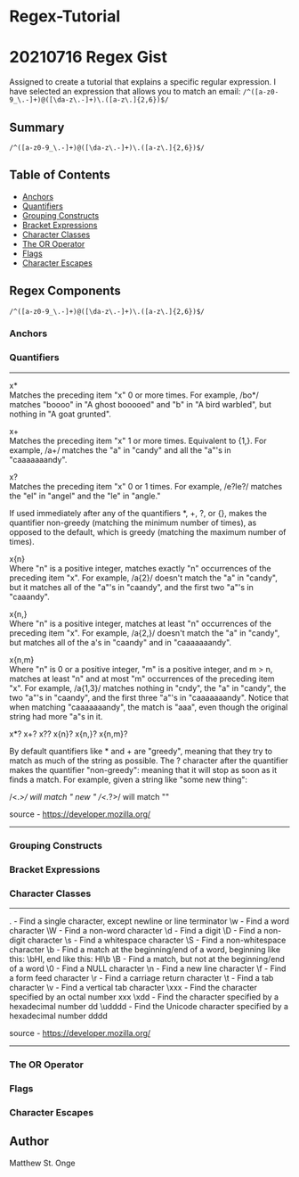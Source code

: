 # Regex-Tutorial
# 20210716 Regex Gist

Assigned to create a tutorial that explains a specific regular expression. 
I have selected an expression that allows you to match an email: `/^([a-z0-9_\.-]+)@([\da-z\.-]+)\.([a-z\.]{2,6})$/`

## Summary
```
/^([a-z0-9_\.-]+)@([\da-z\.-]+)\.([a-z\.]{2,6})$/
```


## Table of Contents

- [Anchors](#anchors)
- [Quantifiers](#quantifiers)
- [Grouping Constructs](#grouping-constructs)
- [Bracket Expressions](#bracket-expressions)
- [Character Classes](#character-classes)
- [The OR Operator](#the-or-operator)
- [Flags](#flags)
- [Character Escapes](#character-escapes)

## Regex Components

`/^([a-z0-9_\.-]+)@([\da-z\.-]+)\.([a-z\.]{2,6})$/`

### Anchors

### Quantifiers


---

x*	
Matches the preceding item "x" 0 or more times. For example, /bo*/ matches "boooo" in "A ghost booooed" and "b" in "A bird warbled", but nothing in "A goat grunted".

x+	
Matches the preceding item "x" 1 or more times. Equivalent to {1,}. For example, /a+/ matches the "a" in "candy" and all the "a"'s in "caaaaaaandy".

x?	
Matches the preceding item "x" 0 or 1 times. For example, /e?le?/ matches the "el" in "angel" and the "le" in "angle."

If used immediately after any of the quantifiers *, +, ?, or {}, makes the quantifier non-greedy (matching the minimum number of times), as opposed to the default, which is greedy (matching the maximum number of times).

x{n}	
Where "n" is a positive integer, matches exactly "n" occurrences of the preceding item "x". For example, /a{2}/ doesn't match the "a" in "candy", but it matches all of the "a"'s in "caandy", and the first two "a"'s in "caaandy".

x{n,}	
Where "n" is a positive integer, matches at least "n" occurrences of the preceding item "x". For example, /a{2,}/ doesn't match the "a" in "candy", but matches all of the a's in "caandy" and in "caaaaaaandy".

x{n,m}	
Where "n" is 0 or a positive integer, "m" is a positive integer, and m > n, matches at least "n" and at most "m" occurrences of the preceding item "x". For example, /a{1,3}/ matches nothing in "cndy", the "a" in "candy", the two "a"'s in "caandy", and the first three "a"'s in "caaaaaaandy". Notice that when matching "caaaaaaandy", the match is "aaa", even though the original string had more "a"s in it.

x*?
x+?
x??
x{n}?
x{n,}?
x{n,m}?

By default quantifiers like * and + are "greedy", meaning that they try to match as much of the string as possible. The ? character after the quantifier makes the quantifier "non-greedy": meaning that it will stop as soon as it finds a match. For example, given a string like "some <foo> <bar> new </bar> </foo> thing":

/<.*>/ will match "<foo> <bar> new </bar> </foo>"
/<.*?>/ will match "<foo>"

source - https://developer.mozilla.org/

---

### Grouping Constructs

### Bracket Expressions

### Character Classes



---

. - Find a single character, except newline or line terminator
\w - Find a word character
\W - Find a non-word character
\d - Find a digit
\D - Find a non-digit character
\s - Find a whitespace character
\S - Find a non-whitespace character
\b - Find a match at the beginning/end of a word, beginning like this: \bHI, end like this: HI\b
\B - Find a match, but not at the beginning/end of a word
\0 - Find a NULL character
\n - Find a new line character
\f - Find a form feed character
\r - Find a carriage return character
\t - Find a tab character
\v - Find a vertical tab character
\xxx - Find the character specified by an octal number xxx
\xdd - Find the character specified by a hexadecimal number dd
\udddd - Find the Unicode character specified by a hexadecimal number dddd

source - https://developer.mozilla.org/

---

### The OR Operator

### Flags

### Character Escapes

## Author
Matthew St. Onge